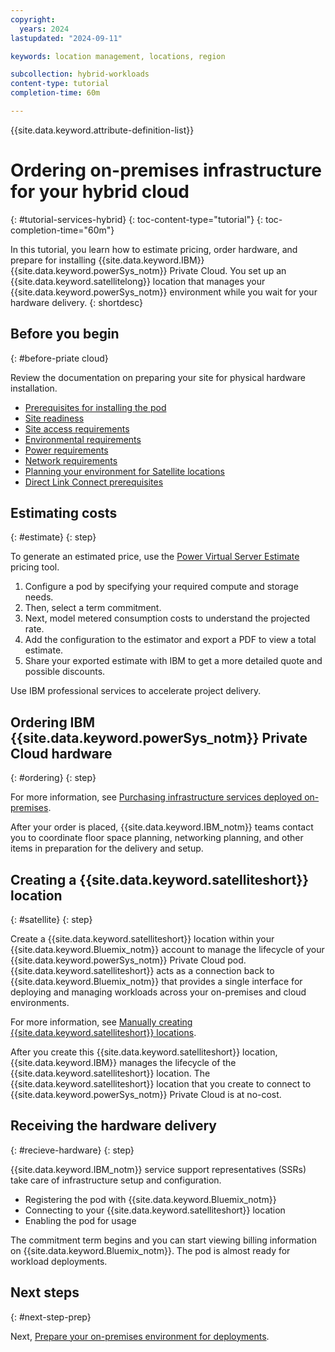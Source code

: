 ```yaml
---
copyright:
  years: 2024
lastupdated: "2024-09-11"

keywords: location management, locations, region

subcollection: hybrid-workloads
content-type: tutorial
completion-time: 60m

---
```


{{site.data.keyword.attribute-definition-list}}

# Ordering on-premises infrastructure for your hybrid cloud
{: #tutorial-services-hybrid}
{: toc-content-type="tutorial"}
{: toc-completion-time="60m"}

In this tutorial, you learn how to estimate pricing, order hardware, and prepare for installing {{site.data.keyword.IBM}} {{site.data.keyword.powerSys_notm}} Private Cloud. You set up an {{site.data.keyword.satellitelong}} location that manages your {{site.data.keyword.powerSys_notm}} environment while you wait for your hardware delivery.
{: shortdesc}

## Before you begin
{: #before-priate cloud}

Review the documentation on preparing your site for physical hardware installation.
- [Prerequisites for installing the pod](/docs/power-iaas?topic=power-iaas-pre_installation_checklist)
- [Site readiness](/power-iaas?topic=power-iaas-site-readiness)
- [Site access requirements](/docs/power-iaas?topic=power-iaas-site-access-requirements)
- [Environmental requirements](/power-iaas?topic=power-iaas-environmental-requirements)
- [Power requirements](/docs/power-iaas?topic=power-iaas-power-requirements)
- [Network requirements](/docs/power-iaas?topic=power-iaas-network-requirements)
- [Planning your environment for Satellite locations](/docs/satellite?topic=satellite-infrastructure-plan)
- [Direct Link Connect prerequisites](/docs/direct-link?topic=direct-link-ibm-cloud-dl-connect-prerequisites)


## Estimating costs
{: #estimate}
{: step}

To generate an estimated price, use the [Power Virtual Server Estimate](/power/estimate) pricing tool.

1. Configure a pod by specifying your required compute and storage needs.
1. Then, select a term commitment.
1. Next, model metered consumption costs to understand the projected rate.
1. Add the configuration to the estimator and export a PDF to view a total estimate.
1. Share your exported estimate with IBM to get a more detailed quote and possible discounts.

Use IBM professional services to accelerate project delivery.

## Ordering IBM {{site.data.keyword.powerSys_notm}} Private Cloud hardware
{: #ordering}
{: step}

For more information, see [Purchasing infrastructure services deployed on-premises](/docs/billing-usage?topic=billing-usage-service-comit).

After your order is placed, {{site.data.keyword.IBM_notm}} teams contact you to coordinate floor space planning, networking planning, and other items in preparation for the delivery and setup.

## Creating a {{site.data.keyword.satelliteshort}} location
{: #satellite}
{: step}

Create a {{site.data.keyword.satelliteshort}} location within your {{site.data.keyword.Bluemix_notm}} account to manage the lifecycle of your {{site.data.keyword.powerSys_notm}} Private Cloud pod. {{site.data.keyword.satelliteshort}} acts as a connection back to {{site.data.keyword.Bluemix_notm}} that provides a single interface for deploying and managing workloads across your on-premises and cloud environments.

For more information, see [Manually creating {{site.data.keyword.satelliteshort}} locations](/docs/satellite?topic=satellite-loc-manual-create).

After you create this {{site.data.keyword.satelliteshort}} location, {{site.data.keyword.IBM}} manages the lifecycle of the {{site.data.keyword.satelliteshort}} location. The {{site.data.keyword.satelliteshort}} location that you create to connect to {{site.data.keyword.powerSys_notm}} Private Cloud is at no-cost.



## Receiving the hardware delivery
{: #recieve-hardware}
{: step}

{{site.data.keyword.IBM_notm}} service support representatives (SSRs) take care of infrastructure setup and configuration.

- Registering the pod with {{site.data.keyword.Bluemix_notm}}
- Connecting to your {{site.data.keyword.satelliteshort}} location
- Enabling the pod for usage

The commitment term begins and you can start viewing billing information on {{site.data.keyword.Bluemix_notm}}. The pod is almost ready for workload deployments.

## Next steps
{: #next-step-prep}

Next, [Prepare your on-premises environment for deployments](/docs-draft/hybrid-workloads?topic=hybrid-workloads-tutorial-prep-hybrid).

